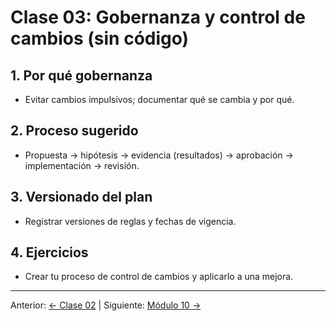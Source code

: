 # Clase 03: Gobernanza y control de cambios (sin código)

## 1. Por qué gobernanza
- Evitar cambios impulsivos; documentar qué se cambia y por qué.

## 2. Proceso sugerido
- Propuesta → hipótesis → evidencia (resultados) → aprobación → implementación → revisión.

## 3. Versionado del plan
- Registrar versiones de reglas y fechas de vigencia.

## 4. Ejercicios
- Crear tu proceso de control de cambios y aplicarlo a una mejora.

---
Anterior: [← Clase 02](Clase_02_Disenyo_de_Reglas_y_Senales.md) | Siguiente: [Módulo 10 →](../10_Desarrollo_de_un_Plan_de_Trading_Personal/README.md)
